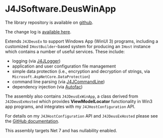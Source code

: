 # J4JSoftware.DeusWinApp

The library repository is available on
[github](https://github.com/markolbert/ProgrammingUtilities/blob/master/DeusWinApp/docs/readme.md).

The change log is [available here](changes.md).

Extends `J4JDeusEx` to support Windows App (WinUI 3) programs, including
a customized `IHostBuilder`-based system for producing an `IHost` instance
which contains a number of useful services. These include:

- logging (via [J4JLogger](https://github.com/markolbert/J4JLogging))
- application and user configuration file management
- simple data protection (i.e., encryption and decryption of strings, via `Microsoft.AspNetCore.DataProtection`)
- command line parsing (via [J4JCommandLine](https://github.com/markolbert/J4JCommandLine))
- dependency injection (via [Autofac](https://autofac.org/))

The assembly also contains `J4JDeusExWinApp`, a class derived from `J4JDeusExHosted` which
provides **ViewModelLocator** functionality in Win3 app programs, and integrates
with my `J4JHostConfiguration` API.

For details on my `J4JHostConfiguration` API and `J4JDeusExHosted` please see
the [GitHub documentation](https://github.com/markolbert/ProgrammingUtilities/blob/master/DependencyInjection/docs/readme.md).

This assembly targets Net 7 and has nullability enabled.
